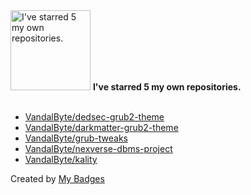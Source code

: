 <img src="https://my-badges.github.io/my-badges/self-star.png" alt="I&apos;ve starred 5 my own repositories." title="I&apos;ve starred 5 my own repositories." width="128">
<strong>I&apos;ve starred 5 my own repositories.</strong>
<br><br>

- <a href="https://github.com/VandalByte/dedsec-grub2-theme">VandalByte/dedsec-grub2-theme</a>
- <a href="https://github.com/VandalByte/darkmatter-grub2-theme">VandalByte/darkmatter-grub2-theme</a>
- <a href="https://github.com/VandalByte/grub-tweaks">VandalByte/grub-tweaks</a>
- <a href="https://github.com/VandalByte/nexverse-dbms-project">VandalByte/nexverse-dbms-project</a>
- <a href="https://github.com/VandalByte/kality">VandalByte/kality</a>


Created by <a href="https://github.com/my-badges/my-badges">My Badges</a>